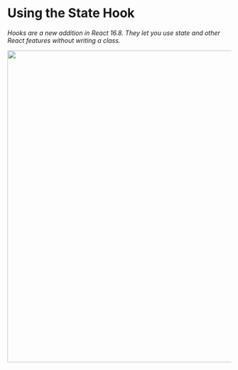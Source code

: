 # Using the State Hook

*Hooks are a new addition in React 16.8. They let you use state and other React features without writing a class.*

<img src="https://user-images.githubusercontent.com/95706081/211337020-8259e6c0-eb89-492d-b719-255dd2ffa5b7.jpg" width="700px" />
